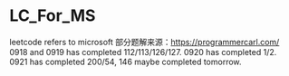 # LC_For_MS
leetcode refers to microsoft
部分题解来源：https://programmercarl.com/
0918 and 0919 has completed 112/113/126/127.
0920 has completed 1/2.
0921 has completed 200/54, 146 maybe completed tomorrow.